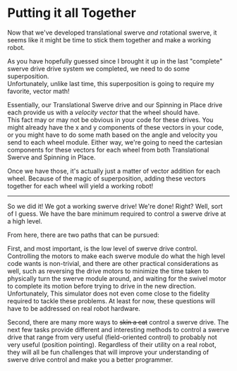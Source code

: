 Putting it all Together
=======================

Now that we've developed translational swerve _and_ rotational swerve, it seems like it might be time to stick them together and make a working robot.

As you have hopefully guessed since I brought it up in the last "complete" swerve drive drive system we completed, we need to do some superposition.  
Unfortunately, unlike last time, this superposition is going to require my favorite, vector math!

Essentially, our Translational Swerve drive and our Spinning in Place drive each provide us with a _velocity vector_ that the wheel should have.  
This fact may or may not be obvious in your code for these drives. You might already have the x and y components of these vectors in your code,
or you might have to do some math based on the angle and velocity you send to each wheel module.
Either way, we're going to need the cartesian components for these vectors for each wheel from both Translational Swerve and Spinning in Place.

Once we have those, it's actually just a matter of vector addition for each wheel. Because of the magic of superposition,
adding these vectors together for each wheel will yield a working robot!
  
---------------------------------

So we did it! We got a working swerve drive! We're done! Right?
Well, sort of I guess. We have the bare minimum required to control a swerve drive at a high level.

From here, there are two paths that can be pursued:
 
First, and most important, is the low level of swerve drive control. Controlling the motors to make each swerve module
do what the high level code wants is non-trivial, and there are other practical considerations as well,
such as reversing the drive motors to minimize the time taken to physically turn the swerve module around,
and waiting for the swivel motor to complete its motion before trying to drive in the new direction.  
Unfortunately, This simulator does not even come close to the fidelity required to tackle these problems. At least for now,
these questions will have to be addressed on real robot hardware.

Second, there are many more ways to ~~skin a cat~~ control a swerve drive. The next few tasks provide different and interesting methods
to control a swerve drive that range from very useful (field-oriented control) to probably not very useful (position pointing).
Regardless of their utility on a real robot, they will all be fun challenges that will improve your understanding of swerve drive control and make you a better programmer.
